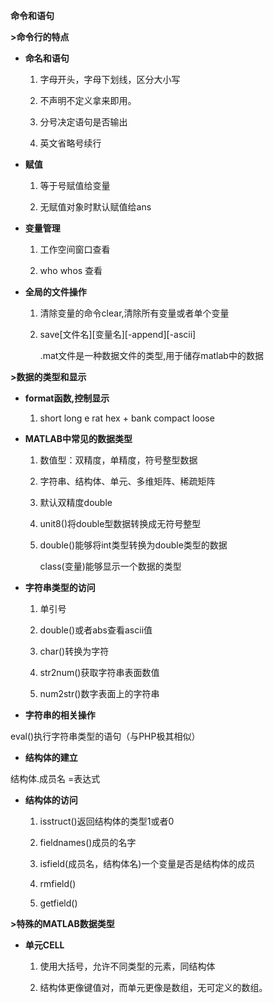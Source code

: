 **命令和语句**

**\>命令行的特点**

-   **命名和语句**

    1.  字母开头，字母下划线，区分大小写

    2.  不声明不定义拿来即用。

    3.  分号决定语句是否输出

    4.  英文省略号续行

-   **赋值**

    1.  等于号赋值给变量

    2.  无赋值对象时默认赋值给ans

-   **变量管理**

    1.  工作空间窗口查看

    2.  who whos 查看

-   **全局的文件操作**

    1.  清除变量的命令clear,清除所有变量或者单个变量

    2.  save[文件名][变量名][-append][-ascii]

        .mat文件是一种数据文件的类型,用于储存matlab中的数据

**\>数据的类型和显示**

-   **format函数,控制显示**

    1.  short long e rat hex + bank compact loose

-   **MATLAB中常见的数据类型**

    1.  数值型：双精度，单精度，符号整型数据

    2.  字符串、结构体、单元、多维矩阵、稀疏矩阵

    3.  默认双精度double

    4.  unit8()将double型数据转换成无符号整型

    5.  double()能够将int类型转换为double类型的数据

        class(变量)能够显示一个数据的类型

-   **字符串类型的访问**

    1.  单引号

    2.  double()或者abs查看ascii值

    3.  char()转换为字符

    4.  str2num()获取字符串表面数值

    5.  num2str()数字表面上的字符串

-   **字符串的相关操作**

eval()执行字符串类型的语句（与PHP极其相似）

-   **结构体的建立**

结构体.成员名 =表达式

-   **结构体的访问**

    1.  isstruct()返回结构体的类型1或者0

    2.  fieldnames()成员的名字

    3.  isfield(成员名，结构体名)一个变量是否是结构体的成员

    4.  rmfield()

    5.  getfield()

**\>特殊的MATLAB数据类型**

-   **单元CELL**

    1.  使用大括号，允许不同类型的元素，同结构体

    2.  结构体更像键值对，而单元更像是数组，无可定义的数组。

